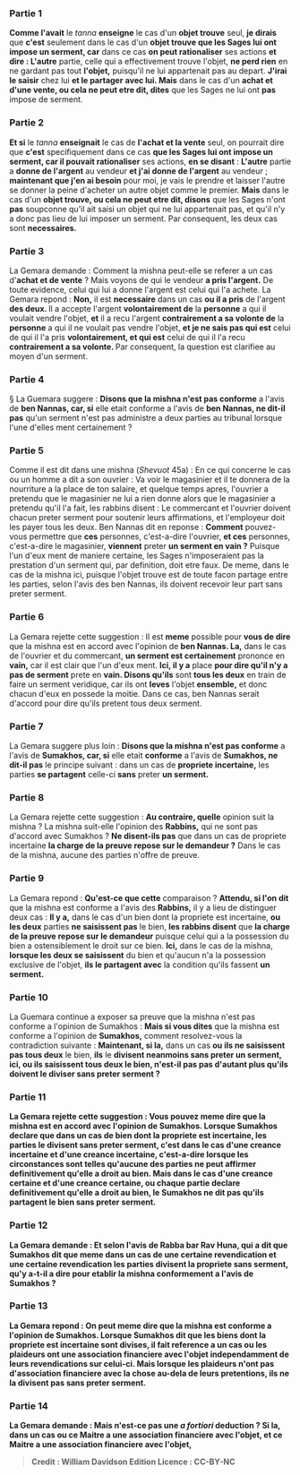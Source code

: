 
### Partie 1
<b>Comme l'avait</b> le <i>tanna</i> <b>enseigne</b> le cas d'un <b>objet trouve</b> seul, <b>je dirais</b> que <b>c'est</b> seulement dans le cas d'un <b>objet trouve que les Sages lui ont impose un serment, car</b> dans ce cas <b>on peut rationaliser</b> ses actions <b>et dire : L'autre</b> partie, celle qui a effectivement trouve l'objet, <b>ne perd rien</b> en ne gardant pas tout <b>l'objet,</b> puisqu'il ne lui appartenait pas au depart. <b>J'irai le saisir</b> chez lui <b>et le partager</b> <b>avec lui. Mais</b> dans le cas d'un <b>achat et d'une vente, ou cela ne peut etre dit, dites</b> que les Sages ne lui ont <b>pas</b> impose de serment.

### Partie 2
<b>Et si</b> le <i>tanna</i> <b>enseignait</b> le cas de <b>l'achat et la vente</b> seul, on pourrait dire que <b>c'est</b> specifiquement dans ce cas <b>que les Sages lui ont impose un serment, car il pouvait rationaliser</b> ses actions, <b>en se disant</b> : <b>L'autre</b> partie a <b>donne de l'argent</b> au vendeur <b>et j'ai donne de l'argent</b> au vendeur ; <b>maintenant que j'en ai besoin</b> pour moi, je vais le prendre et laisser l'autre se donner la peine d'acheter</b> un autre objet comme le premier. <b>Mais</b> dans le cas d'un <b>objet trouve, ou cela ne peut etre dit, disons</b> que les Sages n'ont <b>pas</b> soupconne qu'il ait saisi un objet qui ne lui appartenait pas, et qu'il n'y a donc pas lieu de lui imposer un serment. Par consequent, les deux cas sont <b>necessaires.</b>

### Partie 3
La Gemara demande : Comment la mishna peut-elle se referer a un cas d'<b>achat et de vente</b> ? Mais voyons de qui</b> le vendeur <b>a pris l'argent.</b> De toute evidence, celui qui lui a donne l'argent est celui qui l'a achete. La Gemara repond : <b>Non,</b> il est <b>necessaire</b> dans un cas <b>ou il a pris</b> de l'argent <b>des deux. </b> Il a accepte l'argent <b>volontairement de</b> la <b>personne</b> a qui il voulait vendre l'objet, <b>et</b> il a recu l'argent <b>contrairement a sa volonte de</b> la <b>personne</b> a qui il ne voulait pas vendre l'objet, <b>et je ne sais pas qui est</b> celui de qui il l'a pris <b>volontairement, et qui est</b> celui de qui il l'a recu <b>contrairement a sa volonte. </b> Par consequent, la question est clarifiee au moyen d'un serment.

### Partie 4
§ La Guemara suggere : <b>Disons que la mishna n'est pas conforme</b> a l'avis de <b>ben Nannas, car, si</b> elle etait conforme a l'avis de <b>ben Nannas, ne dit-il pas</b> qu'un serment n'est pas administre a deux parties au tribunal lorsque l'une d'elles ment certainement ?

### Partie 5
Comme il est dit dans une mishna (<i>Shevuot</i> 45a) : En ce qui concerne le cas ou un homme a dit a son ouvrier : Va voir le magasinier et il te donnera de la nourriture a la place de ton salaire, et quelque temps apres, l'ouvrier a pretendu que le magasinier ne lui a rien donne alors que le magasinier a pretendu qu'il l'a fait, les rabbins disent : Le commercant et l'ouvrier doivent chacun preter serment pour soutenir leurs affirmations, et l'employeur doit les payer tous les deux. Ben Nannas dit en reponse : <b>Comment</b> pouvez-vous permettre que <b>ces</b> personnes, c'est-a-dire l'ouvrier, <b>et ces</b> personnes, c'est-a-dire le magasinier, <b>viennent</b> preter <b>un serment en vain ?</b> Puisque l'un d'eux ment de maniere certaine, les Sages n'imposeraient pas la prestation d'un serment qui, par definition, doit etre faux. De meme, dans le cas de la mishna ici, puisque l'objet trouve est de toute facon partage entre les parties, selon l'avis des ben Nannas, ils doivent recevoir leur part sans preter serment.

### Partie 6
La Gemara rejette cette suggestion : Il est <b>meme</b> possible pour <b>vous de dire</b> que la mishna est en accord avec l'opinion de <b>ben Nannas. La,</b> dans le cas de l'ouvrier et du commercant, <b>un serment est certainement</b> prononce en <b>vain,</b> car il est clair que l'un d'eux ment. <b>Ici, il y a</b> place <b>pour dire qu'il n'y a pas de serment</b> prete en <b>vain. Disons qu'ils</b> sont <b>tous les deux</b> en train de faire un serment veridique, car ils ont <b>leves</b> l'objet <b>ensemble,</b> et donc chacun d'eux en possede la moitie. Dans ce cas, ben Nannas serait d'accord pour dire qu'ils pretent tous deux serment.

### Partie 7
La Gemara suggere plus loin : <b>Disons que la mishna n'est pas conforme</b> a l'avis de <b>Sumakhos, car, si</b> elle etait <b>conforme</b> a l'avis de <b>Sumakhos, ne dit-il pas</b> le principe suivant : dans un cas de <b>propriete incertaine,</b> les parties <b>se partagent</b> celle-ci <b>sans</b> preter <b>un serment.</b>

### Partie 8
La Gemara rejette cette suggestion : <b>Au contraire, quelle</b> opinion suit la mishna ? La mishna suit-elle l'opinion des <b>Rabbins,</b> qui ne sont pas d'accord avec Sumakhos ? <b>Ne disent-ils pas</b> que dans un cas de propriete incertaine <b>la charge de la preuve repose sur le demandeur ?</b> Dans le cas de la mishna, aucune des parties n'offre de preuve.

### Partie 9
La Gemara repond : <b>Qu'est-ce que cette</b> comparaison ? <b>Attendu, si l'on dit</b> que la mishna est conforme a l'avis des <b>Rabbins,</b> il y a lieu de distinguer deux cas : <b>Il y a,</b> dans le cas d'un bien dont la propriete est incertaine, <b>ou les deux</b> parties <b>ne saisissent pas</b> le bien, <b>les rabbins disent</b> que <b>la charge de la preuve repose sur le demandeur</b> puisque celui qui a la possession du bien a ostensiblement le droit sur ce bien. <b>Ici,</b> dans le cas de la mishna, <b>lorsque les deux se saisissent</b> du bien et qu'aucun n'a la possession exclusive de l'objet, <b>ils le partagent avec</b> la condition qu'ils fassent <b>un serment.</b>

### Partie 10
La Guemara continue a exposer sa preuve que la mishna n'est pas conforme a l'opinion de Sumakhos : <b>Mais si vous dites</b> que la mishna est conforme a l'opinion de <b>Sumakhos,</b> comment resolvez-vous la contradiction suivante : <b>Maintenant, si la,</b> dans un cas <b>ou ils ne saisissent pas tous deux</b> le bien, <b>ils</b> le <b>divisent neanmoins <b>sans</b> preter <b>un serment, ici, ou ils saisissent tous deux</b> le bien, n'est-il pas <b>pas d'autant plus</b> qu'ils doivent le diviser sans preter serment ?

### Partie 11
La Gemara rejette cette suggestion : <b>Vous</b> pouvez <b>meme dire</b> que la mishna est en accord avec l'opinion de <b>Sumakhos. Lorsque Sumakhos declare</b> que dans un cas de bien dont la propriete est incertaine, les parties le divisent sans preter serment, c'est dans le cas d'une <b>creance incertaine</b> <b>et d'une creance incertaine</b>, c'est-a-dire lorsque les circonstances sont telles qu'aucune des parties ne peut affirmer definitivement qu'elle a droit au bien. <b>Mais</b> dans le cas d'une <b>creance certaine</b> <b>et d'une creance certaine</b>, ou chaque partie declare definitivement qu'elle a droit au bien, le Sumakhos <b>ne dit pas</b> qu'ils partagent le bien sans preter serment.

### Partie 12
La Gemara demande : <b>Et selon</b> l'avis de <b>Rabba bar Rav Huna, qui a dit</b> que <b>Sumakhos dit</b> que <b>meme</b> dans un cas de <b>une certaine</b> revendication <b>et une certaine</b> revendication les parties divisent la propriete sans serment, <b>qu'y a-t-il a dire</b> pour etablir la mishna conformement a l'avis de Sumakhos ?

### Partie 13
La Gemara repond : <b>On peut meme dire</b> que la mishna est conforme a l'opinion de <b>Sumakhos. Lorsque Sumakhos dit</b> que les biens dont la propriete est incertaine sont divises, il fait reference a un cas <b>ou les plaideurs <b>ont une association financiere</b> avec l'objet independamment de leurs revendications sur celui-ci. <b>Mais lorsque</b> les plaideurs <b>n'ont pas d'association financiere</b> avec la chose au-dela de leurs pretentions, ils ne la divisent pas sans preter serment.

### Partie 14
La Gemara demande : <b>Mais n'est-ce pas une <i>a fortiori</i></b> deduction ? <b>Si la,</b> dans un cas <b>ou</b> ce <b>Maitre a une association financiere</b> avec l'objet, <b>et</b> ce <b>Maitre a une association financiere</b> avec l'objet,

>Credit : William Davidson Edition
>Licence : CC-BY-NC
